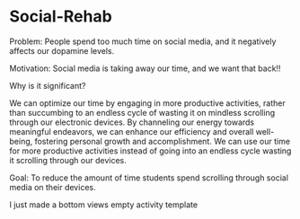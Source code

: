 # Social-Rehab

Problem: People spend too much time on social media, and it negatively affects our dopamine levels.


Motivation: Social media is taking away our time, and we want that back!!


Why is it significant?

We can optimize our time by engaging in more productive activities, rather than succumbing to an endless cycle of wasting it on mindless scrolling through our electronic devices. By channeling our energy towards meaningful endeavors, we can enhance our efficiency and overall well-being, fostering personal growth and accomplishment. We can use our time for more productive activities instead of going into an endless cycle wasting it scrolling through our devices. 


Goal:  To reduce the amount of time students spend scrolling through social media on their devices.

I just made a bottom views empty activity template
